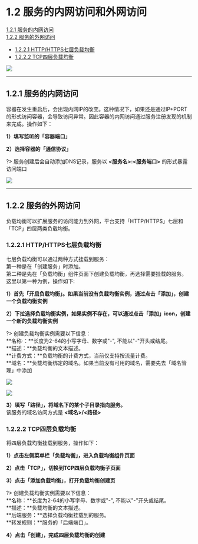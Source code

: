 # 1.2 服务的内网访问和外网访问  

[1.2.1 服务的内网访问](#jump1)    
[1.2.2 服务的外网访问](#jump2)    

- [1.2.2.1 HTTP/HTTPS七层负载均衡](#jump21)    
- [1.2.2.2 TCP四层负载均衡](#jump22)

![](_figures/quick-start/cluster-app-netconfig.png)

***
## <span id="jump1">1.2.1 服务的内网访问</span>
容器在发生重启后，会出现内网IP的改变。这种情况下，如果还是通过IP+PORT的形式访问容器，会导致访问异常。因此容器的内网访问通过服务注册发现的机制来完成。操作如下：    

**1）填写监听的「容器端口」**

**2）选择容器的「通信协议」**

?> 服务创建后会自动添加DNS记录，服务以 **<服务名>:<服务端口>** 的形式暴露访问端口

![](_figures/quick-start/cluster-app-inside.png)
***

## <span id="jump2">1.2.2 服务的外网访问</span>
负载均衡可以扩展服务的访问能力到外网，平台支持「HTTP/HTTPS」七层和「TCP」四层两类负载均衡。
    
### <span id="jump21">1.2.2.1 HTTP/HTTPS七层负载均衡</span>
七层负载均衡可以通过两种方式挂载到服务：    
第一种是在「创建服务」时添加。    
第二种是先在「负载均衡」组件页面下创建负载均衡，再选择需要挂载的服务。    
这里以第一种为例，操作如下:    

**1）首先「开启负载均衡」。如果当前没有负载均衡实例，通过点击「添加」，创建一个负载均衡实例**

**2）下拉选择负载均衡实例，如果实例不存在，可以通过点击「添加」icon，创建一个新的负载均衡实例**

?> 创建负载均衡实例需要以下信息：		
   **名称·：**长度为2-64的小写字母、数字或"-", 不能以"-"开头或结尾。<br>
   **描述：**负载均衡的文本描述。<br>
   **计费方式：**负载均衡的计费方式，当前仅支持按流量计费。<br>
   **域名：**负载均衡绑定的域名。如果当前没有可用的域名，需要先去「域名管理」中添加<br>

![](_figures/quick-start/cluster-app-7loadbalance-on.jpg)

![](_figures/quick-start/cluster-app-7loadbalance-on2.png)


**3）填写「路径」，将域名下的某个子目录指向服务。**   
该服务的域名访问方式是 **<域名>/<路径>**

### <span id="jump22">1.2.2.2 TCP四层负载均衡</span>    
将四层负载均衡挂载到服务，操作如下：

**1）点击左侧菜单栏「负载均衡」，进入负载均衡组件页面**

**2）点击「TCP」，切换到TCP四层负载均衡子页面**

**3）点击「添加负载均衡」，打开负载均衡创建页**

?> 创建负载均衡实例需要以下信息：		
   **名称：**长度为2-64的小写字母、数字或"-", 不能以"-"开头或结尾。<br>
   **描述：**负载均衡的文本描述。<br>
   **后端服务：**选择负载均衡挂载到的服务。<br>
   **转发规则：**服务的「后端端口」。<br>
   
**4）点击「创建」，完成四层负载均衡的创建**    